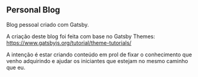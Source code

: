 ## Personal Blog
Blog pessoal criado com Gatsby.

A criação deste blog foi feita com base no Gatsby Themes: https://www.gatsbyjs.org/tutorial/theme-tutorials/

A intenção é estar criando conteúdo em prol de fixar o conhecimento que venho adquirindo e ajudar os iniciantes que estejam no mesmo caminho que eu.